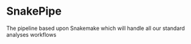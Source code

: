 # SnakePipe

The pipeline based upon Snakemake which will handle all our standard analyses workflows
